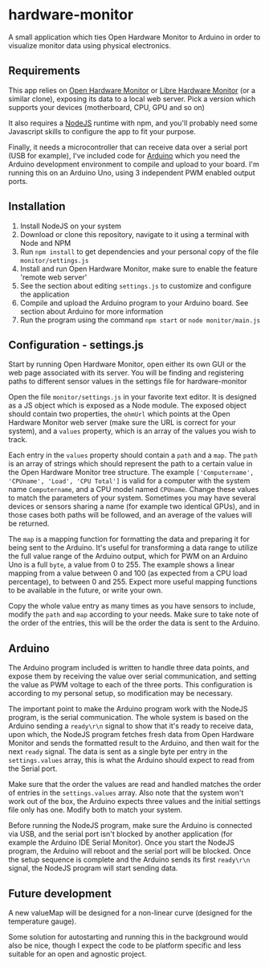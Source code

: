 # hardware-monitor
A small application which ties Open Hardware Monitor to Arduino in order to visualize monitor data using physical electronics. 

## Requirements

This app relies on [Open Hardware Monitor](https://github.com/openhardwaremonitor/openhardwaremonitor) or [Libre Hardware Monitor](https://github.com/LibreHardwareMonitor/LibreHardwareMonitor) (or a similar clone), exposing its data to a local web server. Pick a version which supports your devices (motherboard, CPU, GPU and so on)

It also requires a [NodeJS](https://nodejs.org) runtime with npm, and you'll probably need some Javascript skills to configure the app to fit your purpose.

Finally, it needs a microcontroller that can receive data over a serial port (USB for example), I've included code for [Arduino](https://www.arduino.cc) which you need the Arduino development environment to compile and upload to your board. I'm running this on an Arduino Uno, using 3 independent PWM enabled output ports.

## Installation

1. Install NodeJS on your system
2. Download or clone this repository, navigate to it using a terminal with Node and NPM
3. Run `npm install` to get dependencies and your personal copy of the file `monitor/settings.js`
4. Install and run Open Hardware Monitor, make sure to enable the feature 'remote web server'
5. See the section about editing `settings.js` to customize and configure the application
6. Compile and upload the Arduino program to your Arduino board. See section about Arduino for more information
7. Run the program using the command `npm start` or `node monitor/main.js`

## Configuration - settings.js

Start by running Open Hardware Monitor, open either its own GUI or the web page associated with its server. You will be finding and registering paths to different sensor values in the settings file for hardware-monitor

Open the file `monitor/settings.js` in your favorite text editor. It is designed as a JS object which is exposed as a Node module. The exposed object should contain two properties, the `ohmUrl` which points at the Open Hardware Monitor web server (make sure the URL is correct for your system), and a `values` property, which is an array of the values you wish to track. 

Each entry in the `values` property should contain a `path` and a `map`. The `path` is an array of strings which should represent the path to a certain value in the Open Hardware Monitor tree structure. The example `['Computername', 'CPUname', 'Load', 'CPU Total']` is valid for a computer with the system name `Computername`, and a CPU model named `CPUname`. Change these values to match the parameters of your system. Sometimes you may have several devices or sensors sharing a name (for example two identical GPUs), and in those cases both paths will be followed, and an average of the values will be returned.

The `map` is a mapping function for formatting the data and preparing it for being sent to the Arduino. It's useful for transforming a data range to utilize the full value range of the Arduino output, which for PWM on an Arduino Uno is a full `byte`, a value from 0 to 255. The example shows a linear mapping from a value between 0 and 100 (as expected from a CPU load percentage), to between 0 and 255. Expect more useful mapping functions to be available in the future, or write your own.

Copy the whole value entry as many times as you have sensors to include, modify the `path` and `map` according to your needs. Make sure to take note of the order of the entries, this will be the order the data is sent to the Arduino.

## Arduino

The Arduino program included is written to handle three data points, and expose them by receiving the value over serial communication, and setting the value as PWM voltage to each of the three ports. This configuration is according to my personal setup, so modification may be necessary.

The important point to make the Arduino program work with the NodeJS program, is the serial communication. The whole system is based on the Arduino sending a `ready\r\n` signal to show that it's ready to receive data, upon which, the NodeJS program fetches fresh data from Open Hardware Monitor and sends the formatted result to the Arduino, and then wait for the next `ready` signal. The data is sent as a single byte per entry in the `settings.values` array, this is what the Arduino should expect to read from the Serial port.

Make sure that the order the values are read and handled matches the order of entries in the `settings.values` array. Also note that the system won't work out of the box, the Arduino expects three values and the initial settings file only has one. Modify both to match your system.

Before running the NodeJS program, make sure the Arduino is connected via USB, and the serial port isn't blocked by another application (for example the Arduino IDE Serial Monitor). Once you start the NodeJS program, the Arduino will reboot and the serial port will be blocked. Once the setup sequence is complete and the Arduino sends its first `ready\r\n` signal, the NodeJS program will start sending data.

## Future development

A new valueMap will be designed for a non-linear curve (designed for the temperature gauge). 

Some solution for autostarting and running this in the background would also be nice, though I expect the code to be platform specific and less suitable for an open and agnostic project.
